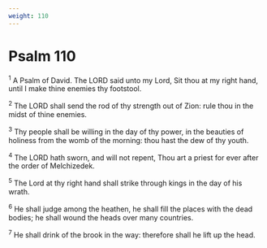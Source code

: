```yaml
---
weight: 110
---
```


# Psalm 110

<sup>1</sup> A Psalm of David. The LORD said unto my Lord, Sit thou at my right hand, until I make thine enemies thy footstool. 

<sup>2</sup> The LORD shall send the rod of thy strength out of Zion: rule thou in the midst of thine enemies. 

<sup>3</sup> Thy people shall be willing in the day of thy power, in the beauties of holiness from the womb of the morning: thou hast the dew of thy youth. 

<sup>4</sup> The LORD hath sworn, and will not repent, Thou art a priest for ever after the order of Melchizedek. 

<sup>5</sup> The Lord at thy right hand shall strike through kings in the day of his wrath. 

<sup>6</sup> He shall judge among the heathen, he shall fill the places with the dead bodies; he shall wound the heads over many countries. 

<sup>7</sup> He shall drink of the brook in the way: therefore shall he lift up the head. 


